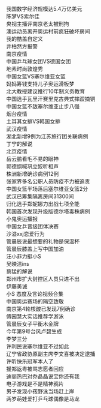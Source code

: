 我国数字经济规模达5.4万亿美元  
陈梦VS索尔佳  
央视主播评南京老太被刑拘  
澳运动员离开奥运村前疯狂破坏房间  
我的酷盖自定义  
井柏然方报警  
南京疫情  
中国乒乓球女团VS德国女团  
地素时尚敦煌秀  
中国女篮VS塞尔维亚女篮  
妈妈筹钱支持儿子奥运滑板梦  
北大教授建议推行10年制义务教育  
中国选手瓦里汗赛里克古典式摔跤摘铜  
中国女篮不敌塞尔维亚止步八强  
烟台疫情  
土耳其女排VS韩国女排  
武汉疫情  
湖北新增9例为江苏旅行团关联病例  
丁宁的解说  
北京疫情  
岳云鹏看毛不易的眼神  
郭德纲喊巩立姣听相声  
株洲新增确诊病例12例  
张家界多名公职人员防疫不力被追责  
中国女篮半场落后塞尔维亚女篮2分  
武汉已筹集隔离房间31300间  
归化选手郑妮娜力出战七项全能  
韩国首次发现升级版德尔塔毒株病例  
小鬼奥运播报  
中国女乒晋级团体决赛  
沙溢xxj恋爱行为  
管晨辰说最想要的礼物是保温杯  
管晨辰膝盖上写中国加油  
汪小菲力挺小S  
吴映洁ins  
蔡猛的解说  
郑州市扩大封控区人员只进不出  
伊藤美诚  
小S 态度及言论视频合集  
中国奥运赛场的隔空致敬  
南京第4轮核酸已发现7例确诊  
傅园慧大实话推荐学游泳  
管晨辰女子平衡木金牌  
今年第9号台风卢碧生成  
李梦三分  
许利民说塞尔维亚不过如此  
辽宁省政协原副主席李文喜被决定逮捕  
许昕快乐冠军本人了  
援郑返粤被骂志愿者回应  
迪丽热巴对乔晶晶说宝你还有我  
电子游戏是不是精神鸦片  
男子发现小孩野泳当场赶上岸  
两岁萌娃爱打乒乓球偶像是马龙  
